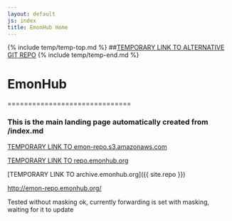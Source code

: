```yaml
---
layout: default
js: index
title: EmonHub Home
---
```


{% include temp/temp-top.md %}
##[TEMPORARY LINK TO ALTERNATIVE GIT REPO](https://github.com/otherWIP/otherwip.github.io) 
{% include temp/temp-end.md %}
# EmonHub
==============================

### This is the main landing page automatically created from /index.md








[TEMPORARY LINK TO emon-repo.s3.amazonaws.com](http://emon-repo.s3.amazonaws.com)

[TEMPORARY LINK TO repo.emonhub.org](repo.emonhub.org/})

[TEMPORARY LINK TO archive.emonhub.org]({{ site.repo }})

http://emon-repo.emonhub.org/

Tested without masking ok, currently forwarding is set with masking, waiting for it to update


